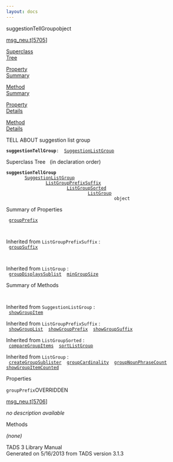 ```yaml
---
layout: docs
---
```

<span class="title">suggestionTellGroup</span><span class="type">object</span>

[msg_neu.t](../file/msg_neu.t.html)\[[5705](../source/msg_neu.t.html#5705)\]

[Superclass  
Tree](#_SuperClassTree_)

[Property  
Summary](#_PropSummary_)

[Method  
Summary](#_MethodSummary_)

[Property  
Details](#_Properties_)

[Method  
Details](#_Methods_)

<div class="fdesc">

TELL ABOUT suggestion list group

**`suggestionTellGroup`**` :   `[`SuggestionListGroup`](../object/SuggestionListGroup.html)

</div>

<span id="_SuperClassTree_"></span>

<div class="mjhd">

<span class="hdln">Superclass Tree</span>   (in declaration order)

</div>

**`suggestionTellGroup`**  
`         `[`SuggestionListGroup`](../object/SuggestionListGroup.html)  
`                 `[`ListGroupPrefixSuffix`](../object/ListGroupPrefixSuffix.html)  
`                         `[`ListGroupSorted`](../object/ListGroupSorted.html)  
`                                 `[`ListGroup`](../object/ListGroup.html)  
`                                         object`  
<span id="_PropSummary_"></span>

<div class="mjhd">

<span class="hdln">Summary of Properties</span>  

</div>

` `[`groupPrefix`](#groupPrefix)`  `

` `

Inherited from `ListGroupPrefixSuffix` :  
` `[`groupSuffix`](../object/ListGroupPrefixSuffix.html#groupSuffix)`  `

` `

Inherited from `ListGroup` :  
` `[`groupDisplaysSublist`](../object/ListGroup.html#groupDisplaysSublist)`  `[`minGroupSize`](../object/ListGroup.html#minGroupSize)`  `

<span id="_MethodSummary_"></span>

<div class="mjhd">

<span class="hdln">Summary of Methods</span>  

</div>

` `

Inherited from `SuggestionListGroup` :  
` `[`showGroupItem`](../object/SuggestionListGroup.html#showGroupItem)`  `

Inherited from `ListGroupPrefixSuffix` :  
` `[`showGroupList`](../object/ListGroupPrefixSuffix.html#showGroupList)`  `[`showGroupPrefix`](../object/ListGroupPrefixSuffix.html#showGroupPrefix)`  `[`showGroupSuffix`](../object/ListGroupPrefixSuffix.html#showGroupSuffix)`  `

Inherited from `ListGroupSorted` :  
` `[`compareGroupItems`](../object/ListGroupSorted.html#compareGroupItems)`  `[`sortListGroup`](../object/ListGroupSorted.html#sortListGroup)`  `

Inherited from `ListGroup` :  
` `[`createGroupSublister`](../object/ListGroup.html#createGroupSublister)`  `[`groupCardinality`](../object/ListGroup.html#groupCardinality)`  `[`groupNounPhraseCount`](../object/ListGroup.html#groupNounPhraseCount)`  `[`showGroupItemCounted`](../object/ListGroup.html#showGroupItemCounted)`  `

<span id="_Properties_"></span>

<div class="mjhd">

<span class="hdln">Properties</span>  

</div>

<span id="groupPrefix"></span>

`groupPrefix`<span class="rem">OVERRIDDEN</span>

[msg_neu.t](../file/msg_neu.t.html)\[[5706](../source/msg_neu.t.html#5706)\]

<div class="desc">

*no description available*

</div>

<span id="_Methods_"></span>

<div class="mjhd">

<span class="hdln">Methods</span>  

</div>

*(none)*

<div class="ftr">

TADS 3 Library Manual  
Generated on 5/16/2013 from TADS version 3.1.3

</div>
